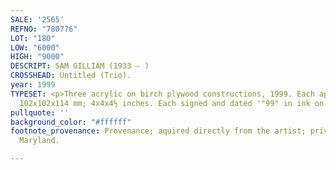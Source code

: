 ```yaml
---
SALE: '2565'
REFNO: "780776"
LOT: "180"
LOW: "6000"
HIGH: "9000"
DESCRIPT: SAM GILLIAM (1933 - )
CROSSHEAD: Untitled (Trio).
year: 1999
TYPESET: <p>Three acrylic on birch plywood constructions, 1999. Each approximately
  102x102x114 mm; 4x4x4½ inches. Each signed and dated '"99" in ink on the verso.</p>
pullquote: ''
background_color: "#ffffff"
footnote_provenance: Provenance; aquired directly from the artist; private collection,
  Maryland.

---
```

